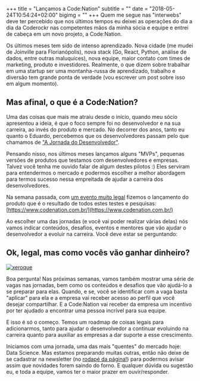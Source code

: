 +++
title = "Lançamos a Code:Nation"
subtitle = ""
date = "2018-05-24T10:54:24+02:00"
bigimg = ""
+++
Quem me segue nas "interwebs" deve ter percebido que nos últimos tempos eu deixei as operações do dia a dia da Coderockr nas competentes mãos da minha sócia e equipe e entrei de cabeça em um novo projeto, a Code:Nation.

<!--more-->

Os últimos meses tem sido de intenso aprendizado. Nova cidade (me mudei de Joinville para Florianópolis), nova stack (Go, React, Python, análise de dados, entre outras maluquices), nova equipe, maior contato com times de marketing, produto e investidores. Realmente, o que dizem sobre trabalhar em uma startup ser uma montanha-russa de aprendizado, trabalho e diversão tem grande ponta de verdade (vou escrever um post sobre isso em algum momento).

## Mas afinal, o que é a Code:Nation?

Uma das coisas que mais me atraiu desde o início, quando meu sócio apresentou a ideia, é que o foco sempre foi no desenvolvedor e na sua carreira, ao invés do produto e mercado. No decorrer dos anos, tanto eu quanto o Eduardo, percebemos que os desenvolvedores passam pelo que chamamos de ["A Jornada do Desenvolvedor"](https://medium.com/r/?url=https%3A%2F%2Fdeploy.codenation.com.br%2Fa-jornada-do-desenvolvedor-4f660437264d).

Pensando nisso, nos últimos meses lançamos alguns "MVPs", pequenas versões de produtos que testamos com desenvolvedores e empresas. Talvez você tenha me ouvido falar de algum destes pilotos :) Eles serviram para entendermos o mercado e podermos escolher a melhor abordagem para termos sucesso nessa empreitada de ajudar a carreira dos desenvolvedores.

Na semana passada, com [um evento muito legal](https://medium.com/r/?url=https%3A%2F%2Fdeploy.codenation.com.br%2Fcarreira-dev-da-universidade-%25C3%25A0-oportunidades-internacionais-95274ac6047f) fizemos o lançamento do produto que é o resultado de todos estes testes e pesquisas: [https://www.codenation.com.br/](https://www.codenation.com.br/)

Ao escolher uma das jornadas (e você vai poder realizar várias delas) nós vamos indicar conteúdos, desafios, eventos e mentores que vão ajudar o desenvolvedor a evoluir na carreira.
Você deve estar se perguntando:

## Ok, legal, mas como vocês vão ganhar dinheiro?

[![xeroque](/images/posts/xeroque.jpg)](/images/posts/xeroque.jpg) 

Boa pergunta! Nas próximas semanas, vamos também mostrar uma série de vagas nas jornadas, bem como os conteúdos e desafios que vão ajudá-lo a se preparar para elas. Quando, e se, você se identificar com a vaga basta "aplicar" para ela e a empresa vai receber acesso ao perfil que você desejar compartilhar. E a Code:Nation vai receber da empresa um incentivo por ter ajudado a encontrar uma pessoa incrível para sua equipe.

E isso é só o começo. Temos um roadmap de coisas legais para adicionarmos, tanto para ajudar o desenvolvedor a continuar evoluindo na carreira quanto para auxiliar as empresas a dar suporte a esse crescimento.

Iniciamos com uma jornada, uma das mais "quentes" do mercado hoje: Data Science. Mas estamos preparando muitas outras, então não deixe de se cadastrar na newsletter (no [rodapé da página!](https://www.codenation.com.br/)) para podermos avisar assim que novidades forem saindo do forno. E qualquer dúvida ou sugestão eu, e toda a equipe, vamos ter o maior prazer em ouvir/responder.